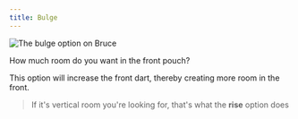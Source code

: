 ```yaml
---
title: Bulge
---
```


![The bulge option on Bruce](./bulge.svg)

How much room do you want in the front pouch?

This option will increase the front dart, thereby creating more room in the front.

> If it's vertical room you're looking for, that's what the **rise** option does